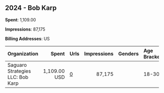 ## 2024 - Bob Karp 
**Spent**: 1,109.00

**Impressions**: 87,175

**Billing Addresses**: US

|Organization|Spent|Urls|Impressions|Genders|Age Brackets|Country Codes|
|:---|---:|:---|---:|:---|:---|:---|
|Saguaro Strategies LLC: Bob Karp|1,109.00 USD|[0](https://www.snap.com/political-ads/asset/9d9d2096c13d9dabe0aa5fd4475ba732851494358808d9d60d8162caf5fd8e26?mediaType=mp4)|87,175||18-30|united states|
